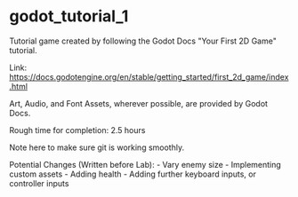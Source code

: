 # godot_tutorial_1

Tutorial game created by following the Godot Docs "Your First 2D Game" tutorial.

Link: https://docs.godotengine.org/en/stable/getting_started/first_2d_game/index.html

Art, Audio, and Font Assets, wherever possible, are provided by Godot Docs.

Rough time for completion: 2.5 hours

Note here to make sure git is working smoothly.

Potential Changes (Written before Lab):
    - Vary enemy size
    - Implementing custom assets
    - Adding health
    - Adding further keyboard inputs, or controller inputs